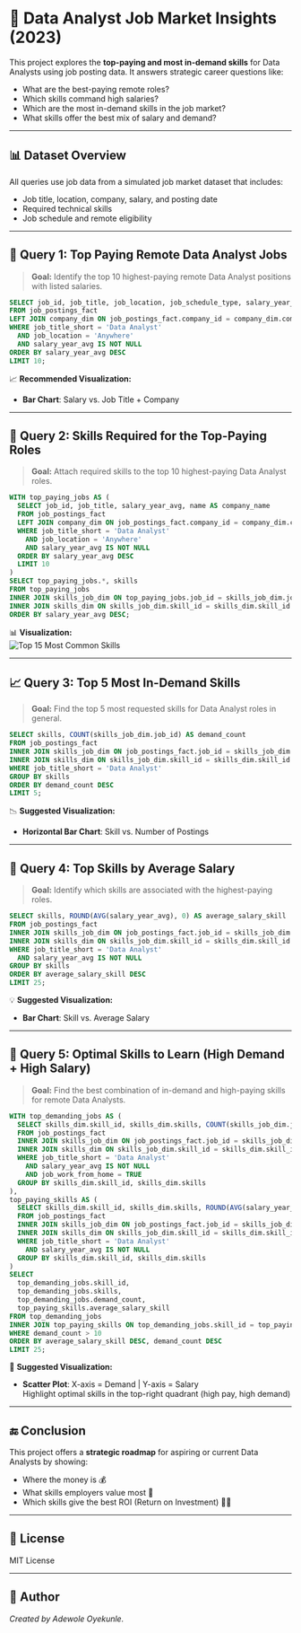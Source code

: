 
# 💼 Data Analyst Job Market Insights (2023)

This project explores the **top-paying and most in-demand skills** for Data Analysts using job posting data. It answers strategic career questions like:
- What are the best-paying remote roles?
- Which skills command high salaries?
- Which are the most in-demand skills in the job market?
- What skills offer the best mix of salary and demand?

---

## 📊 Dataset Overview

All queries use job data from a simulated job market dataset that includes:
- Job title, location, company, salary, and posting date
- Required technical skills
- Job schedule and remote eligibility

---

## 🥇 Query 1: Top Paying Remote Data Analyst Jobs

> **Goal:** Identify the top 10 highest-paying remote Data Analyst positions with listed salaries.

```sql
SELECT job_id, job_title, job_location, job_schedule_type, salary_year_avg, job_posted_date, name AS company_name
FROM job_postings_fact
LEFT JOIN company_dim ON job_postings_fact.company_id = company_dim.company_id
WHERE job_title_short = 'Data Analyst' 
  AND job_location = 'Anywhere' 
  AND salary_year_avg IS NOT NULL
ORDER BY salary_year_avg DESC
LIMIT 10;
```

📈 **Recommended Visualization:**
- **Bar Chart**: Salary vs. Job Title + Company

---

## 🧠 Query 2: Skills Required for the Top-Paying Roles

> **Goal:** Attach required skills to the top 10 highest-paying Data Analyst roles.

```sql
WITH top_paying_jobs AS (
  SELECT job_id, job_title, salary_year_avg, name AS company_name
  FROM job_postings_fact
  LEFT JOIN company_dim ON job_postings_fact.company_id = company_dim.company_id
  WHERE job_title_short = 'Data Analyst' 
    AND job_location = 'Anywhere' 
    AND salary_year_avg IS NOT NULL
  ORDER BY salary_year_avg DESC
  LIMIT 10
)
SELECT top_paying_jobs.*, skills
FROM top_paying_jobs
INNER JOIN skills_job_dim ON top_paying_jobs.job_id = skills_job_dim.job_id
INNER JOIN skills_dim ON skills_job_dim.skill_id = skills_dim.skill_id
ORDER BY salary_year_avg DESC;
```

📊 **Visualization:**  
![Top 15 Most Common Skills](top_15_skills_chart.png)

---

## 📈 Query 3: Top 5 Most In-Demand Skills

> **Goal:** Find the top 5 most requested skills for Data Analyst roles in general.

```sql
SELECT skills, COUNT(skills_job_dim.job_id) AS demand_count
FROM job_postings_fact    
INNER JOIN skills_job_dim ON job_postings_fact.job_id = skills_job_dim.job_id
INNER JOIN skills_dim ON skills_job_dim.skill_id = skills_dim.skill_id
WHERE job_title_short = 'Data Analyst'
GROUP BY skills
ORDER BY demand_count DESC
LIMIT 5;
```

📉 **Suggested Visualization:**
- **Horizontal Bar Chart**: Skill vs. Number of Postings

---

## 💸 Query 4: Top Skills by Average Salary

> **Goal:** Identify which skills are associated with the highest-paying roles.

```sql
SELECT skills, ROUND(AVG(salary_year_avg), 0) AS average_salary_skill
FROM job_postings_fact    
INNER JOIN skills_job_dim ON job_postings_fact.job_id = skills_job_dim.job_id
INNER JOIN skills_dim ON skills_job_dim.skill_id = skills_dim.skill_id
WHERE job_title_short = 'Data Analyst'
  AND salary_year_avg IS NOT NULL
GROUP BY skills
ORDER BY average_salary_skill DESC
LIMIT 25;
```

💡 **Suggested Visualization:**
- **Bar Chart**: Skill vs. Average Salary

---

## 🎯 Query 5: Optimal Skills to Learn (High Demand + High Salary)

> **Goal:** Find the best combination of in-demand and high-paying skills for remote Data Analysts.

```sql
WITH top_demanding_jobs AS (
  SELECT skills_dim.skill_id, skills_dim.skills, COUNT(skills_job_dim.job_id) AS demand_count
  FROM job_postings_fact    
  INNER JOIN skills_job_dim ON job_postings_fact.job_id = skills_job_dim.job_id
  INNER JOIN skills_dim ON skills_job_dim.skill_id = skills_dim.skill_id
  WHERE job_title_short = 'Data Analyst'
    AND salary_year_avg IS NOT NULL
    AND job_work_from_home = TRUE
  GROUP BY skills_dim.skill_id, skills_dim.skills
),
top_paying_skills AS (
  SELECT skills_dim.skill_id, skills_dim.skills, ROUND(AVG(salary_year_avg), 0) AS average_salary_skill
  FROM job_postings_fact    
  INNER JOIN skills_job_dim ON job_postings_fact.job_id = skills_job_dim.job_id
  INNER JOIN skills_dim ON skills_job_dim.skill_id = skills_dim.skill_id
  WHERE job_title_short = 'Data Analyst'
    AND salary_year_avg IS NOT NULL
  GROUP BY skills_dim.skill_id, skills_dim.skills
)
SELECT 
  top_demanding_jobs.skill_id,
  top_demanding_jobs.skills,
  top_demanding_jobs.demand_count,
  top_paying_skills.average_salary_skill
FROM top_demanding_jobs
INNER JOIN top_paying_skills ON top_demanding_jobs.skill_id = top_paying_skills.skill_id
WHERE demand_count > 10
ORDER BY average_salary_skill DESC, demand_count DESC
LIMIT 25;
```

🎯 **Suggested Visualization:**
- **Scatter Plot**: X-axis = Demand | Y-axis = Salary  
  Highlight optimal skills in the top-right quadrant (high pay, high demand)

---

## 🔚 Conclusion

This project offers a **strategic roadmap** for aspiring or current Data Analysts by showing:
- Where the money is 💰
- What skills employers value most 🔧
- Which skills give the best ROI (Return on Investment) 🧠💸

---

## 📎 License

MIT License

---

## 👤 Author

*Created by Adewole Oyekunle.*
